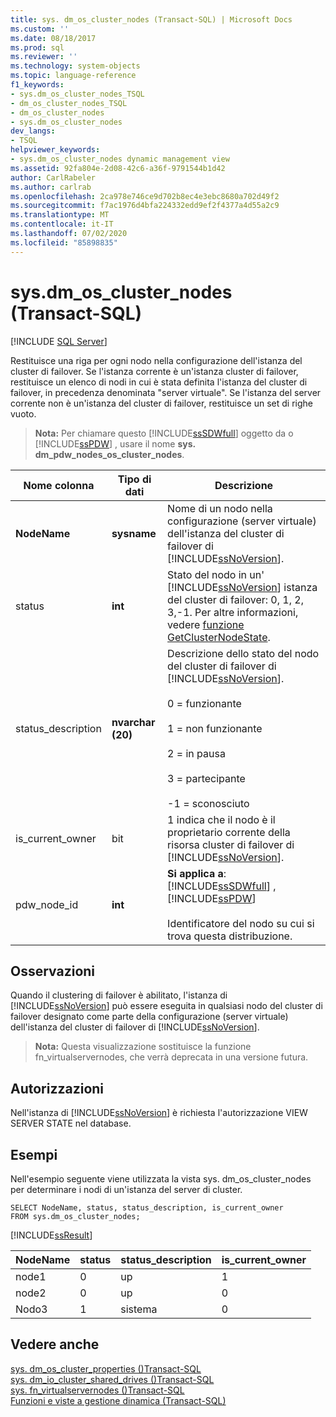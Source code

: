```yaml
---
title: sys. dm_os_cluster_nodes (Transact-SQL) | Microsoft Docs
ms.custom: ''
ms.date: 08/18/2017
ms.prod: sql
ms.reviewer: ''
ms.technology: system-objects
ms.topic: language-reference
f1_keywords:
- sys.dm_os_cluster_nodes_TSQL
- dm_os_cluster_nodes_TSQL
- dm_os_cluster_nodes
- sys.dm_os_cluster_nodes
dev_langs:
- TSQL
helpviewer_keywords:
- sys.dm_os_cluster_nodes dynamic management view
ms.assetid: 92fa804e-2d08-42c6-a36f-9791544b1d42
author: CarlRabeler
ms.author: carlrab
ms.openlocfilehash: 2ca978e746ce9d702b8ec4e3ebc8680a702d49f2
ms.sourcegitcommit: f7ac1976d4bfa224332edd9ef2f4377a4d55a2c9
ms.translationtype: MT
ms.contentlocale: it-IT
ms.lasthandoff: 07/02/2020
ms.locfileid: "85898835"
---
```

# <a name="sysdm_os_cluster_nodes-transact-sql"></a>sys.dm_os_cluster_nodes (Transact-SQL)
[!INCLUDE [SQL Server](../../includes/applies-to-version/sqlserver.md)]

  Restituisce una riga per ogni nodo nella configurazione dell'istanza del cluster di failover. Se l'istanza corrente è un'istanza cluster di failover, restituisce un elenco di nodi in cui è stata definita l'istanza del cluster di failover, in precedenza denominata "server virtuale". Se l'istanza del server corrente non è un'istanza del cluster di failover, restituisce un set di righe vuoto.  
  
> **Nota:** Per chiamare questo [!INCLUDE[ssSDWfull](../../includes/sssdwfull-md.md)] oggetto da o [!INCLUDE[ssPDW](../../includes/sspdw-md.md)] , usare il nome **sys. dm_pdw_nodes_os_cluster_nodes**.  
  
|Nome colonna|Tipo di dati|Descrizione|  
|-----------------|---------------|-----------------|  
|**NodeName**|**sysname**|Nome di un nodo nella configurazione (server virtuale) dell'istanza del cluster di failover di [!INCLUDE[ssNoVersion](../../includes/ssnoversion-md.md)].|  
|status|**int**|Stato del nodo in un' [!INCLUDE[ssNoVersion](../../includes/ssnoversion-md.md)] istanza del cluster di failover: 0, 1, 2, 3,-1. Per altre informazioni, vedere [funzione GetClusterNodeState](https://go.microsoft.com/fwlink/?LinkId=204794).|  
|status_description|**nvarchar (20)**|Descrizione dello stato del nodo del cluster di failover di [!INCLUDE[ssNoVersion](../../includes/ssnoversion-md.md)].<br /><br /> 0 = funzionante<br /><br /> 1 = non funzionante<br /><br /> 2 = in pausa<br /><br /> 3 = partecipante<br /><br /> -1 = sconosciuto|  
|is_current_owner|bit|1 indica che il nodo è il proprietario corrente della risorsa cluster di failover di [!INCLUDE[ssNoVersion](../../includes/ssnoversion-md.md)].|  
|pdw_node_id|**int**|**Si applica a**: [!INCLUDE[ssSDWfull](../../includes/sssdwfull-md.md)] ,[!INCLUDE[ssPDW](../../includes/sspdw-md.md)]<br /><br /> Identificatore del nodo su cui si trova questa distribuzione.|  
  
## <a name="remarks"></a>Osservazioni  
 Quando il clustering di failover è abilitato, l'istanza di [!INCLUDE[ssNoVersion](../../includes/ssnoversion-md.md)] può essere eseguita in qualsiasi nodo del cluster di failover designato come parte della configurazione (server virtuale) dell'istanza del cluster di failover di [!INCLUDE[ssNoVersion](../../includes/ssnoversion-md.md)].  
  
> **Nota:** Questa visualizzazione sostituisce la funzione fn_virtualservernodes, che verrà deprecata in una versione futura.  
  
## <a name="permissions"></a>Autorizzazioni  
 Nell'istanza di [!INCLUDE[ssNoVersion](../../includes/ssnoversion-md.md)] è richiesta l'autorizzazione VIEW SERVER STATE nel database.  
  
## <a name="examples"></a>Esempi  
 Nell'esempio seguente viene utilizzata la vista sys. dm_os_cluster_nodes per determinare i nodi di un'istanza del server di cluster.  
  
```  
SELECT NodeName, status, status_description, is_current_owner   
FROM sys.dm_os_cluster_nodes;  
```  
  
 [!INCLUDE[ssResult](../../includes/ssresult-md.md)]  
  
|NodeName|status|status_description|is_current_owner|  
|--------------|------------|-------------------------|------------------------|  
|node1|0|up|1|  
|node2|0|up|0|  
|Nodo3|1|sistema|0|  
  
## <a name="see-also"></a>Vedere anche  
 [sys. dm_os_cluster_properties &#40;&#41;Transact-SQL](../../relational-databases/system-dynamic-management-views/sys-dm-os-cluster-properties-transact-sql.md)   
 [sys. dm_io_cluster_shared_drives &#40;&#41;Transact-SQL](../../relational-databases/system-dynamic-management-views/sys-dm-io-cluster-shared-drives-transact-sql.md)   
 [sys. fn_virtualservernodes &#40;&#41;Transact-SQL](../../relational-databases/system-functions/sys-fn-virtualservernodes-transact-sql.md)   
 [Funzioni e viste a gestione dinamica &#40;Transact-SQL&#41;](~/relational-databases/system-dynamic-management-views/system-dynamic-management-views.md)  
  
  



